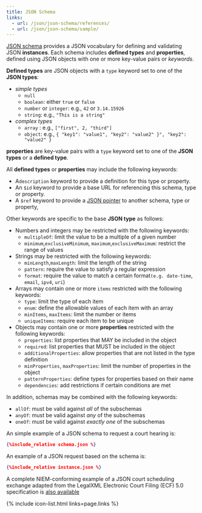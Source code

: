 ```yaml
---
title: JSON Schema
links:
  - url: /json/json-schema/references/
  - url: /json/json-schema/sample/
---
```

[JSON schema](https://json-schema.org) provides  a JSON vocabulary for defining and validating 
JSON **instances**.  Each schema includes **defined types** and **properties**, defined using 
JSON objects with one or more key-value pairs or *keywords*.

**Defined types** are JSON objects with a `type` keyword set to one of the **JSON types**:
* *simple types*
	* `null`
	* `boolean`: either `true` or `false`
	* `number` or `integer`: e.g., `42` or `3.14.15926`
	* `string`: e.g., `"This is a string"`
* *complex types*
	* `array` : e.g., `["first", 2, "third"]`
	* `object`: e.g., `{ "key1": "value1", "key2": "value2" }", "key2": "value2" }`

**properties** are key-value pairs with a `type` keyword set to one of the **JSON types** or a **defined type**.

All **defined types** or **properties** may include the following keywords:
* A`description` keyword to provide a definition for this type or property.
* An `$id` keyword to provide a base URL for referencing this schema, type or property.
* A `$ref` keyword to provide a [JSON pointer](./references) to another schema, type or property, 

Other keywords are specific to the base **JSON type** as follows:
* Numbers and integers may be restricted with the following keywords:
	* `multipleOf`: limit the value to be a multiple of a given number
	* `minimum`,`exclusiveMinimum`, `maximum`,`exclusiveMaximum`: restrict the range of values
* Strings may be restricted with the following keywords:
	* `minLength`,`maxLength`: limit the length of the string
	* `pattern`: require the value to satisfy a regular expression
	* `format`: require the value to match a certain format`(e.g. date-time`, `email`, `ipv4`, `uri`)
* Arrays may contain one or more `items` restricted with the following keywords:
	* `type`: limit the type of each item
	* `enum`: define the allowable values of each item with an array
	* `minItems`, `maxItems`: limit the number or items
	* `uniqueItems`: require each item to be unique
* Objects may contain one or more **properties** restricted with the following keywords:
	* `properties`: list properties that MAY be included in the object
	* `required`: list properties that MUST be included in the object
	* `additionalProperties`: allow  properties that are not listed in the type definition
	* `minProperties`, `maxProperties`: limit the number of properties in the object
	* `patternProperties`: define types for properties based on their name
	* `dependencies`: add restrictions if certain conditions are met

In addition, schemas may be combined with the following keywords:
* `allOf`:  must be valid against *all* of the subschemas
* `anyOf`: must be valid against *any* of the subschemas
* `oneOf`: must be valid against *exactly one* of the subschemas

An simple example of a JSON schema to request a court hearing is:

```json
{%include_relative schema.json %}
```

An example of a JSON request based on the schema is:

```json
{%include_relative instance.json %}
```
A complete NIEM-conforming example of a JSON court scheduling exchange adapted from the LegalXML Electronic Court Filing (ECF) 5.0 specification is [also available](./sample)

{% include icon-list.html links=page.links %}
